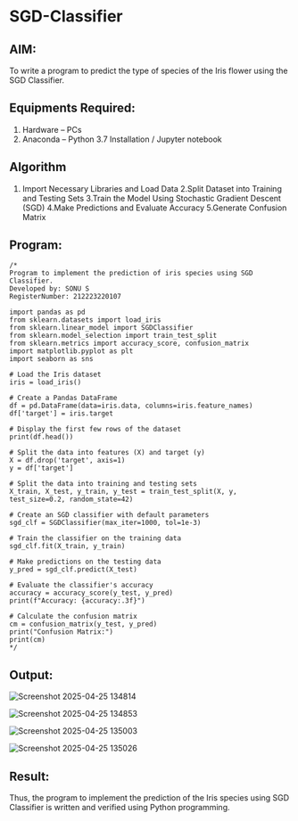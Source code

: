 # SGD-Classifier
## AIM:
To write a program to predict the type of species of the Iris flower using the SGD Classifier.

## Equipments Required:
1. Hardware – PCs
2. Anaconda – Python 3.7 Installation / Jupyter notebook

## Algorithm
1. Import Necessary Libraries and Load Data
2.Split Dataset into Training and Testing Sets
3.Train the Model Using Stochastic Gradient Descent (SGD)
4.Make Predictions and Evaluate Accuracy
5.Generate Confusion Matrix

## Program:
```
/*
Program to implement the prediction of iris species using SGD Classifier.
Developed by: SONU S
RegisterNumber: 212223220107

import pandas as pd
from sklearn.datasets import load_iris
from sklearn.linear_model import SGDClassifier
from sklearn.model_selection import train_test_split
from sklearn.metrics import accuracy_score, confusion_matrix
import matplotlib.pyplot as plt
import seaborn as sns

# Load the Iris dataset
iris = load_iris()

# Create a Pandas DataFrame
df = pd.DataFrame(data=iris.data, columns=iris.feature_names)
df['target'] = iris.target

# Display the first few rows of the dataset
print(df.head())

# Split the data into features (X) and target (y)
X = df.drop('target', axis=1)
y = df['target']

# Split the data into training and testing sets
X_train, X_test, y_train, y_test = train_test_split(X, y, test_size=0.2, random_state=42)

# Create an SGD classifier with default parameters
sgd_clf = SGDClassifier(max_iter=1000, tol=1e-3)

# Train the classifier on the training data
sgd_clf.fit(X_train, y_train)

# Make predictions on the testing data
y_pred = sgd_clf.predict(X_test)

# Evaluate the classifier's accuracy
accuracy = accuracy_score(y_test, y_pred)
print(f"Accuracy: {accuracy:.3f}")

# Calculate the confusion matrix
cm = confusion_matrix(y_test, y_pred)
print("Confusion Matrix:")
print(cm)
*/
```

## Output:
![Screenshot 2025-04-25 134814](https://github.com/user-attachments/assets/625f2514-fb67-47d9-a158-35e9753cd7d3)


![Screenshot 2025-04-25 134853](https://github.com/user-attachments/assets/fa19e10f-fee2-4ad5-b49b-30b799cdbc8c)


![Screenshot 2025-04-25 135003](https://github.com/user-attachments/assets/31ecbd29-78d6-4016-97ce-08c35e8790d1)


![Screenshot 2025-04-25 135026](https://github.com/user-attachments/assets/a4dc395b-cffa-4bc1-aef7-80f997e3b1db)




## Result:
Thus, the program to implement the prediction of the Iris species using SGD Classifier is written and verified using Python programming.
